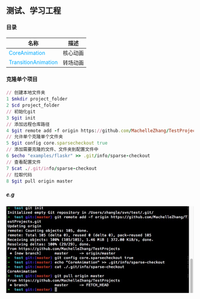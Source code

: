 ## 测试、学习工程

#### 目录

名称 | 描述
--- | ---
<font color="#00aaff">CoreAnimation</font> | 核心动画
<font color="#00aaff">TransitionAnimation</font> | 转场动画

#### 克隆单个项目

```ruby
// 创建本地文件夹
1 $mkdir project_folder
2 $cd project_folder
// 初始化git
3 $git init
// 添加远程仓库路径
4 $git remote add -f origin https://github.com/MachelleZhang/TestProjects.git
// 允许单个克隆单个文件夹
5 $git config core.sparsecheckout true
// 添加需要克隆的文件、文件夹到配置文件中
6 $echo "examples/flaskr" >> .git/info/sparse-checkout
// 查看配置文件
7 $cat ./.git/info/sparse-checkout
// 拉取代码
8 $git pull origin master
```

##### e.g<br>
![克隆单个项目](Images/git_sparse_checkout.jpg)
